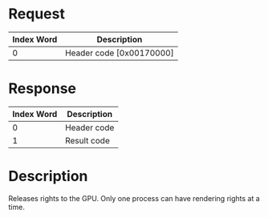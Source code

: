 # Request

| Index Word | Description                |
|------------|----------------------------|
| 0          | Header code \[0x00170000\] |

# Response

| Index Word | Description |
|------------|-------------|
| 0          | Header code |
| 1          | Result code |

# Description

Releases rights to the GPU. Only one process can have rendering rights
at a time.